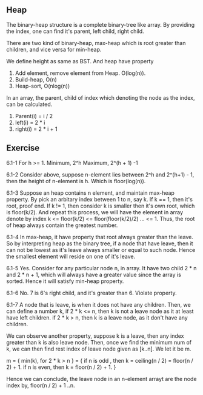 ## Heap ##
The binary-heap structure is a complete binary-tree like array. By providing the index, one can find it's parent, left child, right child.

There are two kind of binary-heap, max-heap which is root greater than children, and vice versa for min-heap. 

We define height as same as BST. And heap have property
1. Add element, remove element from Heap. O(log(n)).
2. Build-heap, O(n)
3. Heap-sort, O(nlog(n))

In an array, the parent, child of index which denoting the node as the index, can be calculated. 
1. Parent(i) = i / 2
2. left(i)   = 2 * i
3. right(i)  = 2 * i + 1


## Exercise ##
6.1-1
For h >= 1. 
Minimum, 2^h
Maximum, 2^(h + 1) -1 


6.1-2
Consider above, suppose n-element lies between 2^h and 2^(h+1) - 1, then the height of n-element is h. Which is floor(log(n)).


6.1-3
Suppose an heap contains n element, and maintain max-heap property. By pick an arbitary index between 1 to n, say k.
If k == 1, then it's root, proof end.
If k != 1, then consider k is smaller then it's own root, which is floor(k/2). And repeat this process, we will have the element in array denote by index
        k <= floor(k/2) <= floor(floor(k/2)/2) ... <= 1.
Thus, the root of heap always contain the greatest number. 

6.1-4
In max-heap, it have property that root always greater than the leave. So by interpreting heap as the binary tree, if a node that have leave, then it can not be lowest as it's leave always smaller or equal to such node. Hence the smallest element will reside on one of it's leave. 

6.1-5
Yes. Consider for any particular node n, in array. It have two child 2 * n and 2 * n + 1, which will always have a greater value since the array is sorted. Hence it will satisfy min-heap property. 

6.1-6
No. 7 is 6's right child, and it's greater than 6. Violate property. 

6.1-7
A node that is leave, is when it does not have any children. Then, we can define a number k,
if 2 * k <= n, then k is not a leave node as it at least have left children.
if 2 * k >  n, then k is a leave node, as it don't have any children. 

We can observe another property, suppose k is a leave, then any index greater than k is also leave node. Then, once we find the minimum num of k, we can then find rest index of leave node given as [k..n]. We let it be m.

m = { min(k), for 2 * k > n }
  = { if n is odd , then k = ceiling(n / 2) = floor(n / 2) + 1.
      if n is even, then k = floor(n / 2) + 1. }
      
Hence we can conclude, the leave node in an n-element arrayt are the node index by,  floor(n / 2) + 1 ..n. 

